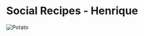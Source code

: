# Social Recipes - Henrique

![Potato](https://cdn.pixabay.com/photo/2016/06/10/16/42/potatoes-1448418_640.jpg)
